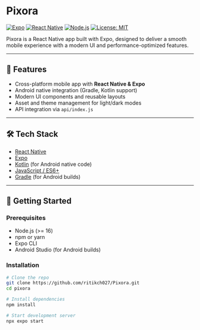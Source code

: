 # Pixora

[![Expo](https://img.shields.io/badge/Expo-53.0.0-000.svg?style=flat&logo=expo&logoColor=white)](https://expo.dev/)
[![React Native](https://img.shields.io/badge/React%20Native-0.74-blue.svg?style=flat&logo=react&logoColor=white)](https://reactnative.dev/)
[![Node.js](https://img.shields.io/badge/Node.js->=16-green.svg?style=flat&logo=node.js&logoColor=white)](https://nodejs.org/)
[![License: MIT](https://img.shields.io/badge/License-MIT-yellow.svg)](LICENSE)

Pixora is a React Native app built with Expo, designed to deliver a smooth mobile experience with a modern UI and performance-optimized features.  

---

## 📱 Features
- Cross-platform mobile app with **React Native & Expo**
- Android native integration (Gradle, Kotlin support)
- Modern UI components and reusable layouts
- Asset and theme management for light/dark modes
- API integration via `api/index.js`

---

## 🛠️ Tech Stack
- [React Native](https://reactnative.dev/)
- [Expo](https://expo.dev/)
- [Kotlin](https://kotlinlang.org/) (for Android native code)
- [JavaScript / ES6+](https://developer.mozilla.org/en-US/docs/Web/JavaScript)
- [Gradle](https://gradle.org/) (for Android builds)

---

## 🚀 Getting Started

### Prerequisites
- Node.js (>= 16)
- npm or yarn
- Expo CLI
- Android Studio (for Android builds)

### Installation
```bash
# Clone the repo
git clone https://github.com/ritikch027/Pixora.git
cd pixora

# Install dependencies
npm install

# Start development server
npx expo start

